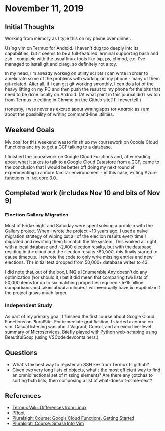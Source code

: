 # November 11, 2019

## Initial Thoughts

Working from memory as I type this on my phone over dinner.

Using vim on Termux for Android. I haven't dug too deeply into its capabilities, but it seems to be a full-featured terminal supporting bash and zsh - complete with the usual linux tools like top, ps, chmod, etc. I've managed to install git and clang, so definitely not a toy.

In my head, I'm already working on utility scripts I can write in order to ameliorate some of the problems with working on my phone - many of them git-related. After all, if I can get git working smoothly, I can do a lot of the heavy lifting on my PC and then push the result to my phone for the bits that need to be done locally on Android. (At what point in this journal did I switch from Termux to editing in Chrome on the Github site? I'll never tell.)

Honestly, I was never as excited about writing apps for Android as I am about the possibility of writing command-line utilities.

## Weekend Goals

My goal for this weekend was to finish up my coursework on Google Cloud Functions and try to get a GCF talking to a database.

I finished the coursework on Google Cloud Functions and, after reading about what it takes to talk to a Google Cloud Datastore from a GCF, came to the conclusion that I would be better off doing my next round of experimenting in a more familiar environoment - in this case, writing Azure functions in .net core 3.0.

## Completed work (includes Nov 10 and bits of Nov 9)

### Election Gallery Migration

Most of Friday night and Saturday were spent solving a problem with the Gallery project. When I wrote the project ~10 years ago, I used a naive migration strategy of wiping out all of the election results every time I migrated and rewriting them to match the file system. This worked all right with a local database and ~2,000 election results, but with the database residing in the cloud and the election results ~50,000, this finally started to cause timeouts. I rewrote the code to only write missing entries and new elections. The initial test dropped from 50,000+ database writes to 43.

I did note that, out of the box, LINQ's IEnumerable.Any<T> doesn't do any optimization (nor should it,) but it did mean that comparing two lists of 50,000 items for up to six matching properties required ~5-15 billion comparisons and takes about a minute. I will eventually have to reoptimize if the project grows much larger.

### Independent Study
  
As part of my primary goal, I finished the first course about Google Cloud Functions on PluralSite. For immediate gratification, I started a course on vim. Casual listening was about Vagrant, Consul, and an executive-level summary of Microservices. Briefly played with Python web-scraping using BeautifulSoup (using VSCode devcontainers.)

## Questions

* What's the best way to register an SSH key from Termux to github?
* Given two very long lists of objects, what's the most efficient way to find an omnidirectional set of missing elements? Are there any gotchas to sorting both lists, then composing a list of what-doesn't-come-next?

## References

* [Termux Wiki: Differences from Linux](https://wiki.termux.com/wiki/Differences_from_Linux)
* [PRoot](https://proot-me.github.io/)
* [Pluralsight Course: Google Cloud Functions, Getting Started](https://app.pluralsight.com/library/courses/google-cloud-functions-getting-started/table-of-contents)
* [Pluralsight Course: Smash Into Vim](https://app.pluralsight.com/library/courses/smash-into-vim/table-of-contents)

